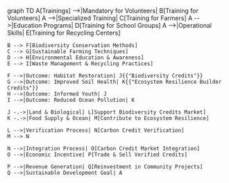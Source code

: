 graph TD
    A[Trainings] -->|Mandatory for Volunteers| B[Training for Volunteers]
    A -->|Specialized Training| C[Training for Farmers]
    A -->|Education Programs| D[Training for School Groups]
    A -->|Operational Skills| E[Training for Recycling Centers]

    B --> F[Biodiversity Conservation Methods]
    C --> G[Sustainable Farming Techniques]
    D --> H[Environmental Education & Awareness]
    E --> I[Waste Management & Recycling Practices]

    F -->|Outcome: Habitat Restoration| J{{"Biodiversity Credits"}}
    G -->|Outcome: Improved Soil Health| K{{"Ecosystem Resilience Builder Credits"}}
    H -->|Outcome: Informed Youth| J
    I -->|Outcome: Reduced Ocean Pollution| K

    J -.->|Land & Biological| L[Support Biodiversity Credits Market]
    K -.->|Food Supply & Ocean| M[Contribute to Ecosystem Resilience]

    L -->|Verification Process| N[Carbon Credit Verification]
    M --> N

    N -->|Integration Process| O[Carbon Credit Market Integration]
    O -->|Economic Incentive| P[Trade & Sell Verified Credits]

    P -->|Revenue Generation| Q[Reinvestment in Community Projects]
    Q -->|Sustainable Development Goal| A
